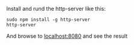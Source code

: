 Install and rund the http-server like this:

```shell
sudo npm install -g http-server
http-server
```

And browse to [localhost:8080](http://localhost:8080) and see the result
